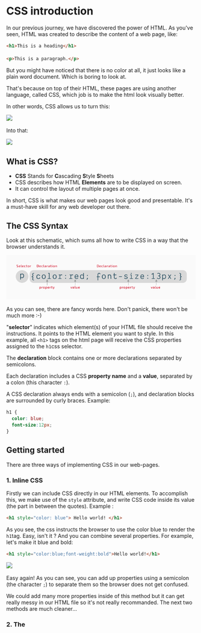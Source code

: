 # CSS introduction

In our previous journey, we have discovered the power of HTML. As you've seen, HTML was created to describe the content of a web page, like:

```html
<h1>This is a heading</h1>

<p>This is a paragraph.</p>
```

But you might have noticed that there is no color at all, it just looks like a plain word document. Which is boring to look at.

That's because on top of their HTML, these pages are using another language, called CSS, which job is to make the html look visually better.

In other words, CSS allows us to turn this:

![](resources/images/without-css.png)

Into that:

![](resources/images/with-css.png)

## What is CSS?

- **CSS** Stands for **C**ascading **S**tyle **S**heets
- CSS describes how HTML **Elements** are to be displayed on screen.
- It can control the layout of multiple pages at once.

In short, CSS is what makes our web pages look good and presentable.
It's a must-have skill for any web developer out there.

## The CSS Syntax

Look at this schematic, which sums all how to write CSS in a way that the browser understands it.

![](./resources/images/selector.png)

As you can see, there are fancy words here. Don't panick, there won't be much more :-)

"**selector**" indicates which element(s) of your HTML file should receive the instructions. It points to the HTML element you want to style. In this example, all `<h1>` tags on the html page will receive the CSS properties assigned to the `h1`css selector.

The **declaration** block contains one or more declarations separated by semicolons.

Each declaration includes a CSS **property name** and a **value**, separated by a colon (this character `:`).

A CSS declaration always ends with a semicolon (`;`), and declaration blocks are surrounded by curly braces. Example:

```css
h1 {
  color: blue;
  font-size:12px;
}
```

## Getting started

There are three  ways of implementing CSS in our web-pages.

### 1. Inline CSS

Firstly we can include CSS directly in our HTML elements.
To accomplish this, we make use of the `style` attribute, and write CSS code inside its value (the part in between the quotes). Example :

```html
<h1 style="color: blue"> Hello world! </h1>
```

As you see, the css instructs the browser to use the color blue to render the `h1`tag. Easy, isn't it ? And you can combine several properties. For example, let's make it blue and bold:

```html
<h1 style="color:blue;font-weight:bold">Hello world!</h1>
```

![](resources/images/output-inline-style.png)

Easy again! As you can see, you can add up properties using a semicolon (the character `;`) to separate them so the browser does not get confused.

We could add many more properties inside of this method but  it can get really messy in our HTML file so it's not really recommanded. The next two methods are much cleaner...

### 2. The <style> block

Another way to include CSS is by using the `<style>` tag inside of our `head` section of our HTML page.

```html
<head>
    <meta charset="UTF-8">
    <meta name="viewport" content="width=device-width, initial-scale=1.0">
    <meta http-equiv="X-UA-Compatible" content="ie=edge">
    <title>CSS is awesome! - BeCode</title>

    <style>
        h1{
            color:blue;
        }
    </style>
</head>
```

We just found a solution to not mix our HTML with our CSS, but our styling is still inside of our HTML file.
Maybe, there is a better way to include our CSS..? Well, yes there is!

### 3. External CSS

Like the name gives it away, we will have some **external** CSS file(s), which we will import inside the `<head>` of our HTML page.

```html
    <head>
        <meta charset="UTF-8">
        <meta name="viewport" content="width=device-width, initial-scale=1.0">
        <meta http-equiv="X-UA-Compatible" content="ie=edge">
        <title>The best way! - BeCode</title>

        <link rel="stylesheet" type="text/css" href="resources/css/style.css">
    </head>
```

As you can see, we use a `<link>` tag this time to make a connection with our CSS file.
This link tag will need a few attributes to work, the `rel=" stylesheet"` specifies the relationship between the HTML and CSS file, the browser knows now that we are trying to link a Stylesheet (CSS file).
The `type=" text/CSS"` will tell the browser what kind of resource we are linking. It's not an obligation to use this, but we recommend using it to avoid any problems in the future.
Last but not least, the `href="resources/css/style.css"` is our path that the link will use to find the document.

Having an external CSS file is the most recommended way to do, because it "separates concerns" : the HTML file is for content, the CSS file is for decoration !

#### Here is an example of our folder structure:

![](resources/images/linking02.png)

Inside of our CSS file we have written the following:

```css
    h1{
        color:blue;
    }
```

This will give the same output as our result in example 1, the benefit of this is that our CSS is seperated from out HTML **and** we can import this CSS file in multiple pages at once!

## Working with colours

Colours are a big part of how things look. And we, humans, love colour !

There are many millions of colours available in Nature.... Which was quite a challenge to transfer in the digital world of computers.  First, there were only a few colours available, using predefined colour names (like "red", "blue", "beige", "chocolate")...

### Named colours

A set of standard color names have been defined, letting you use these keywords instead of numeric representations of colors if you choose to do so and there's a keyword representing the exact color you want to use. Color keywords include the standard primary and secondary colors (such as `red`, `blue`, or `orange`), shades of gray (from `black` to `white`, including colors like `darkgray` and `lightgrey`), and a variety of other blended colors including `lightseagreen`, `cornflowerblue`, and `rebeccapurple`.

It's nice to know they exist, but you will feel fastly limited by having only 140 colours.. So let's rather move on to the next way to express colour values...

### The RGB system

Quickly computers became more powerful and able to manipulate millions of different colors, using a mix of the fundamental 3 colours of the screen: Red, Green and Blue, which is known as the "RGB system".

```css
p{
color: rgb(255, 0, 0);
}
```

This says "I want the maximum of Red (maximum is 255), no green (0), and no blue (0)... Leading to a full bright red color.

This is exactly the same as

```css
p{
color: red;
}
```

So if, for example, you really want that specific shade of blue that describes the Scottish sky in Spring, then you need to find its correct translation in the RGB system.

```css
p{
color: rgb(0, 182, 255);
}
```

### Transparency !

You can also use a fourth value, to set the "alpha", which means "transparency" (or "opacity" if you prefer). Its value goes from 0 (totally transparent, the tag would be invisible) to 1 (fully opaque).
Instead of `RGB` we use `RGBA` to add the transparent layer to our colour.

So let's say you want an orange square with 60% transparency, you would do this:

```css
div {
  width: 100px;
  height: 100px;
  background-color: rgba(255, 221, 0,0.6);
}
```

### The Hexadecimal system

For your information, there is yet another way to express the colour values, using the Hexadecimal system. In that system, `red` for example is expressed as `#FF0000`  , `black`is `#000000`and white : `#FFFFFF`.

Hexadecimal system functions from values going from 0 to 9 and continues to A up to F for a total of 16 values. By using 6 Hexadecimal values, you are able to express 256 millions of colours.

The first 2 digits describe the value of Red, the next 2 the values of Green, and the last two the values of Blue.

Just know that it exists and that you will be able to use it if you want. We will not really dig into that in this training.

## Playing with borders

By default, without styling, each tag is rendered as a rectangle which background and borders are **transparent**. It does not have to stay that way!

Here is a visual representation of that rectangle, called the "box model".

![](resources/images/css-block.png)

This image represents how you can play with `border`, `margin`, `padding` to style any HTML tag!

Okay to explain this a little deeper, let's get our hands dirty!

**Create an HTML file and copy these lines in our body:**

```html
<div class="box1">
  <div class="box2">
  </div>
</div>
<div class="box3">
</div>
```

**Next create an CSS file and copy the following lines inside of this:**

```css
.box1{
  width:200px;
  height:200px;
  border-top:1px solid red;
  border-right: 1px solid black;
  border-bottom: 2px dotted green;
  border-left: 2px dashed green;
  padding:100px;
  padding-right:50px;
  background-color: yellow;

  /*--We will cover this later--*/
 display:inline-block;
 /*----------------------------*/
}

.box2{
  width:200px;
  height:200px;
  background-color:red;
  /*--We will cover this later--*/
  display:inline-block;
  /*----------------------------*/

}

.box3{
  width:100px;
  height:100px;
  background-color:green;
  margin-left:200px;
  /*--We will cover this later--*/
  display:inline-block;
  /*----------------------------*/
}
```

That sure won't look *exactly* pretty, but that's not the concern yet.

As you can see, you can specify each border of the rectangle using 3 parameters: the **thickness** of the line (here, in pixels), the line **type** (`solid`,  `dashed`, `dotted`), and its **colour**.

Now while you are at it, try to figure out the difference between `padding` and `margin`.
Play with it's values, we will discuss this in group later on.

### Borders can be used to turn rectangles into a square!

As you learn CSS, you will see that CSS is full of hacks and tricks. One really useful one is that you can turn an image like this:

![Chief Hopper](./resources/images/chiefhopper.jpg)

  into that:

  ![Chief Hopper, rounded!](./resources/images/chiefhopper-rounded.jpg)

  Here is the one property that makes it possible:

```css
    border-radius:50%;
```

You'll get a chance to experiment with it in the exercises....

## Comments in CSS

Comments are used to explain the code, and may help when you edit the source code at a later date.  Comments are **ignored by browsers**.

A CSS comment starts with `/*` and ends with `*/`:

```css
/* This is a single-line comment */
p {
  color: red;
}
```

You can add comments wherever you want in the code:

```css
p {
  color: red;  /* Set text color to red */
}
```

Comments can also span multiple lines:

```css
/* This is
a multi-line
comment */

p {
 color: red;
}
```

## Congratulations!

You just discovered the magic of CSS. Now let's put our knowledge to the test by doing a few exercises!
